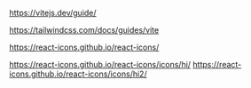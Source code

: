 <!-- vite -->
https://vitejs.dev/guide/

<!-- tailwind -->
https://tailwindcss.com/docs/guides/vite

<!-- import icone -->
https://react-icons.github.io/react-icons/

<!-- used icone locations-->
https://react-icons.github.io/react-icons/icons/hi/
https://react-icons.github.io/react-icons/icons/hi2/
